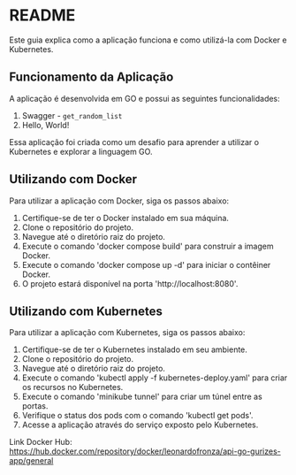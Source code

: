 # README

Este guia explica como a aplicação funciona e como utilizá-la com Docker e Kubernetes.

## Funcionamento da Aplicação

A aplicação é desenvolvida em GO e possui as seguintes funcionalidades:

1. Swagger - `get_random_list`
2. Hello, World!

Essa aplicação foi criada como um desafio para aprender a utilizar o Kubernetes e explorar a linguagem GO.

## Utilizando com Docker

Para utilizar a aplicação com Docker, siga os passos abaixo:

1. Certifique-se de ter o Docker instalado em sua máquina.
2. Clone o repositório do projeto.
3. Navegue até o diretório raiz do projeto.
4. Execute o comando 'docker compose build' para construir a imagem Docker.
5. Execute o comando 'docker compose up -d' para iniciar o contêiner Docker.
6. O projeto estará disponível na porta 'http://localhost:8080'.

## Utilizando com Kubernetes

Para utilizar a aplicação com Kubernetes, siga os passos abaixo:

1. Certifique-se de ter o Kubernetes instalado em seu ambiente.
2. Clone o repositório do projeto.
3. Navegue até o diretório raiz do projeto.
4. Execute o comando 'kubectl apply -f kubernetes-deploy.yaml' para criar os recursos no Kubernetes.
5. Execute o comando 'minikube tunnel' para criar um túnel entre as portas.
6. Verifique o status dos pods com o comando 'kubectl get pods'.
7. Acesse a aplicação através do serviço exposto pelo Kubernetes.

Link Docker Hub: https://hub.docker.com/repository/docker/leonardofronza/api-go-gurizes-app/general